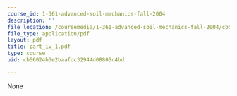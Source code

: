 ```yaml
---
course_id: 1-361-advanced-soil-mechanics-fall-2004
description: ''
file_location: /coursemedia/1-361-advanced-soil-mechanics-fall-2004/cb56024b3e2baafdc32944d08805c4bd_part_iv_1.pdf
file_type: application/pdf
layout: pdf
title: part_iv_1.pdf
type: course
uid: cb56024b3e2baafdc32944d08805c4bd

---
```

None